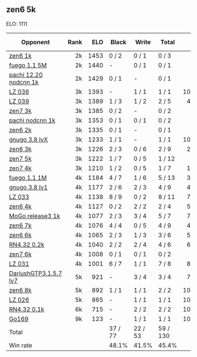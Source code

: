 ## zen6 5k ##

ELO: 1111

Opponent | Rank | ELO | Black | Write | Total | Win rate
---------|-----:|----:|-------|-------|-------|-------:
[zen6 1k](zen6%201k.md) | 2k | 1453 | 0 / 2 | 0 / 1 | 0 / 3 | 0.0%
[fuego 1.1 5M](fuego%201.1%205M.md) | 2k | 1440 | - | 0 / 1 | 0 / 1 | 0.0%
[pachi 12.20 nodcnn 1k](pachi%2012.20%20nodcnn%201k.md) | 2k | 1429 | 0 / 1 | - | 0 / 1 | 0.0%
[LZ 036](LZ%20036.md) | 3k | 1393 | - | 1 / 1 | 1 / 1 | 100.0%
[LZ 039](LZ%20039.md) | 3k | 1389 | 1 / 3 | 1 / 2 | 2 / 5 | 40.0%
[zen7 3k](zen7%203k.md) | 3k | 1385 | 0 / 2 | - | 0 / 2 | 0.0%
[pachi nodcnn 1k](pachi%20nodcnn%201k.md) | 3k | 1353 | 0 / 1 | 0 / 1 | 0 / 2 | 0.0%
[zen6 2k](zen6%202k.md) | 3k | 1335 | 0 / 1 | - | 0 / 1 | 0.0%
[gnugo 3.8 lvX](gnugo%203.8%20lvX.md) | 3k | 1233 | 1 / 1 | - | 1 / 1 | 100.0%
[zen6 3k](zen6%203k.md) | 3k | 1226 | 2 / 3 | 0 / 6 | 2 / 9 | 22.2%
[zen7 5k](zen7%205k.md) | 3k | 1222 | 1 / 7 | 0 / 5 | 1 / 12 | 8.3%
[zen7 4k](zen7%204k.md) | 3k | 1210 | 1 / 2 | 0 / 5 | 1 / 7 | 14.3%
[fuego 1.1 1M](fuego%201.1%201M.md) | 4k | 1184 | 4 / 7 | 1 / 6 | 5 / 13 | 38.5%
[gnugo 3.8 lv1](gnugo%203.8%20lv1.md) | 4k | 1177 | 2 / 6 | 2 / 3 | 4 / 9 | 44.4%
[LZ 033](LZ%20033.md) | 4k | 1138 | 8 / 9 | 0 / 2 | 8 / 11 | 72.7%
[zen6 4k](zen6%204k.md) | 4k | 1127 | 0 / 2 | 2 / 2 | 2 / 4 | 50.0%
[MoGo release3 1k](MoGo%20release3%201k.md) | 4k | 1077 | 2 / 3 | 3 / 4 | 5 / 7 | 71.4%
[zen6 7k](zen6%207k.md) | 4k | 1076 | 4 / 4 | 0 / 5 | 4 / 9 | 44.4%
[zen6 6k](zen6%206k.md) | 4k | 1065 | 2 / 3 | 1 / 3 | 3 / 6 | 50.0%
[RN4.32 0.2k](RN4.32%200.2k.md) | 4k | 1040 | 2 / 2 | 2 / 4 | 4 / 6 | 66.7%
[zen7 6k](zen7%206k.md) | 4k | 1008 | 0 / 1 | 0 / 1 | 0 / 2 | 0.0%
[LZ 031](LZ%20031.md) | 4k | 1001 | 6 / 7 | 1 / 1 | 7 / 8 | 87.5%
[DariushGTP3.1.5.7 lv7](DariushGTP3.1.5.7%20lv7.md) | 5k | 921 | - | 3 / 4 | 3 / 4 | 75.0%
[zen6 8k](zen6%208k.md) | 5k | 892 | 1 / 1 | 1 / 1 | 2 / 2 | 100.0%
[LZ 026](LZ%20026.md) | 5k | 865 | - | 1 / 1 | 1 / 1 | 100.0%
[RN4.32 0.1k](RN4.32%200.1k.md) | 6k | 715 | - | 2 / 2 | 2 / 2 | 100.0%
[Go169](Go169.md) | 9k | 123 | - | 1 / 1 | 1 / 1 | 100.0%
Total | | | 37 / 77 | 22 / 53 | 59 / 130 | 
Win rate| | | 48.1% | 41.5% | 45.4% | 
